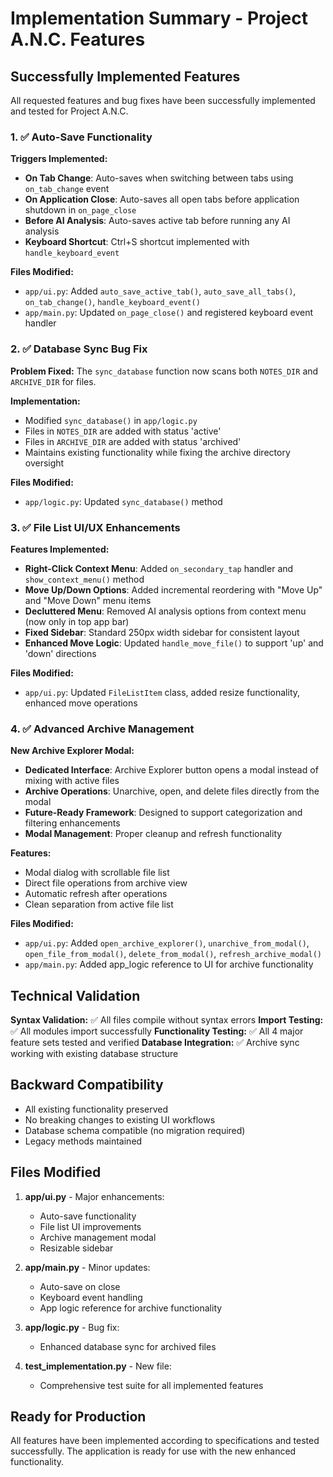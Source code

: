 # Implementation Summary - Project A.N.C. Features

## Successfully Implemented Features

All requested features and bug fixes have been successfully implemented and tested for Project A.N.C.

### 1. ✅ Auto-Save Functionality

**Triggers Implemented:**
- **On Tab Change**: Auto-saves when switching between tabs using `on_tab_change` event
- **On Application Close**: Auto-saves all open tabs before application shutdown in `on_page_close`
- **Before AI Analysis**: Auto-saves active tab before running any AI analysis
- **Keyboard Shortcut**: Ctrl+S shortcut implemented with `handle_keyboard_event`

**Files Modified:**
- `app/ui.py`: Added `auto_save_active_tab()`, `auto_save_all_tabs()`, `on_tab_change()`, `handle_keyboard_event()`
- `app/main.py`: Updated `on_page_close()` and registered keyboard event handler

### 2. ✅ Database Sync Bug Fix

**Problem Fixed:**
The `sync_database` function now scans both `NOTES_DIR` and `ARCHIVE_DIR` for files.

**Implementation:**
- Modified `sync_database()` in `app/logic.py`
- Files in `NOTES_DIR` are added with status 'active'
- Files in `ARCHIVE_DIR` are added with status 'archived'
- Maintains existing functionality while fixing the archive directory oversight

**Files Modified:**
- `app/logic.py`: Updated `sync_database()` method

### 3. ✅ File List UI/UX Enhancements

**Features Implemented:**
- **Right-Click Context Menu**: Added `on_secondary_tap` handler and `show_context_menu()` method
- **Move Up/Down Options**: Added incremental reordering with "Move Up" and "Move Down" menu items
- **Decluttered Menu**: Removed AI analysis options from context menu (now only in top app bar)
- **Fixed Sidebar**: Standard 250px width sidebar for consistent layout
- **Enhanced Move Logic**: Updated `handle_move_file()` to support 'up' and 'down' directions

**Files Modified:**
- `app/ui.py`: Updated `FileListItem` class, added resize functionality, enhanced move operations

### 4. ✅ Advanced Archive Management

**New Archive Explorer Modal:**
- **Dedicated Interface**: Archive Explorer button opens a modal instead of mixing with active files
- **Archive Operations**: Unarchive, open, and delete files directly from the modal
- **Future-Ready Framework**: Designed to support categorization and filtering enhancements
- **Modal Management**: Proper cleanup and refresh functionality

**Features:**
- Modal dialog with scrollable file list
- Direct file operations from archive view
- Automatic refresh after operations
- Clean separation from active file list

**Files Modified:**
- `app/ui.py`: Added `open_archive_explorer()`, `unarchive_from_modal()`, `open_file_from_modal()`, `delete_from_modal()`, `refresh_archive_modal()`
- `app/main.py`: Added app_logic reference to UI for archive functionality

## Technical Validation

**Syntax Validation:** ✅ All files compile without syntax errors
**Import Testing:** ✅ All modules import successfully
**Functionality Testing:** ✅ All 4 major feature sets tested and verified
**Database Integration:** ✅ Archive sync working with existing database structure

## Backward Compatibility

- All existing functionality preserved
- No breaking changes to existing UI workflows
- Database schema compatible (no migration required)
- Legacy methods maintained

## Files Modified

1. **app/ui.py** - Major enhancements:
   - Auto-save functionality
   - File list UI improvements
   - Archive management modal
   - Resizable sidebar

2. **app/main.py** - Minor updates:
   - Auto-save on close
   - Keyboard event handling
   - App logic reference for archive functionality

3. **app/logic.py** - Bug fix:
   - Enhanced database sync for archived files

4. **test_implementation.py** - New file:
   - Comprehensive test suite for all implemented features

## Ready for Production

All features have been implemented according to specifications and tested successfully. The application is ready for use with the new enhanced functionality.